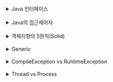 
<details>
<summary>Java 인터페이스</summary>
<div markdown="1">

자바 인터페이스는 명세서와 같은 역할을 하고, 필수적으로 구현해야하는 메소드, 변수 등을 선언하여 
공동 개발시 실수나 누락없이 사용할 수 있도록 한다. 

</div>
</details>
<br>
  
<details>
<summary>Java의 접근제어자</summary>
<div markdown="1">

public, Protected, private 등 접근을 허용하는 범위를 제한하여 보안성을 높인다.  
예를 들면, 다른 패키지에서 접근, 다른 클래스에 다른 접근 등
</div>
</details>
<br>

<details>
<summary>객체지향의 5원칙(Solid) </summary>
<div markdown="1">

SRP(Single Responsibility Principle): 단일 책임 원칙
OCP(Open Closed Priciple): 개방 폐쇄 원칙
LSP(Listov Substitution Priciple): 리스코프 치환 원칙
ISP(Interface Segregation Principle): 인터페이스 분리 원칙
DIP(Dependency Inversion Principle): 의존 역전 원칙

https://devlog-wjdrbs96.tistory.com/380


</div>
</details>
<br>

<details>
<summary>Generic</summary>
<div markdown="1">

**제네릭(Generic)은 클래스 내부에서 지정하는 것이 아닌 외부에서 사용자에 의해 지정되는 것을 의미**

특정(Specific) 타입을 미리 지정해주는 것이 아닌 필요에 의해 지정할 수 있도록 하는 일반(Generic) 타입이라는 것이다.


- **Generic(제네릭)의 장점**

**1.** 제네릭을 사용하면 잘못된 타입이 들어올 수 있는 것을 컴파일 단계에서 방지할 수 있다.

**2.** 클래스 외부에서 타입을 지정해주기 때문에 따로 타입을 체크하고 변환해줄 필요가 없다. 즉, 관리하기가 편하다.

**3.** 비슷한 기능을 지원하는 경우 코드의 재사용성이 높아진다.

- **Generic(제네릭) 사용방법**

보통 제네릭은 아래 표의 타입들이 많이 쓰인다.

클래스에서 지정한 제네릭유형과 별도로 메소드에서 독립적으로 제네릭 유형을 선언하여 쓸 수 있다.

그럼 위와같은 방식이 왜 필요한가? 바로 **'정적 메소드로 선언할 때 필요'**하기 때문이다.

생각해보자. 앞서 제네릭은 유형을 외부에서 지정해준다고 했다. 즉 해당 클래스 객체가 인스턴스화 했을 때, 쉽게 말해 new 생성자로 클래스 객체를 생성하고 <> 괄호 사이에 파라미터로 넘겨준 타입으로 지정이 된다는 뜻이다.

**제네릭이 사용되는 메소드를 정적메소드로 두고 싶은 경우 제네릭 클래스와 별도로 독립적인 제네릭이 사용되어야 한다**

</div>
</details>
<br>


<details>
<summary>CompileException vs RuntimeException</summary>
<div markdown="1">

**두 예외는 컴파일 시 예외를 처리를 확인하는 지 여부의 차이만 있을 뿐 모두 예외 처리가 필요하다.** 
<br>

- CompileException (= 일반예외)
 자바소스를 컴파일하는 과정에서 예외 처리 코드가 필요한지 검사한다. 예외 처리 코드가 없다면 컴파일 오류가 발생한다.
<br>   

- RuntimeException (= 실행예외)
  컴파일 과정에서 예외 처리 코드를 검사하지 않는 예외
  - NullPointException 
    객체 등 null로 선언된 인스턴스에 관한 메소드 호출 하거나 참조하는 경우
  - ArrayIndexOutOfBoundsException
    배열 인덱스보다 초과한 인덱스로 구할때  
  - NumberFormatException 
    형변환 파싱시 에러 나는 경우 

</div>
</details>
<br>


<details>
<summary>Thread vs Process</summary>
<div markdown="1">

[OS - 프로세스와 스레드의 차이](https://gmlwjd9405.github.io/2018/09/14/process-vs-thread.html)

####  프로그램이란
- 사전적 의미 
  - 어떤 작업을 위해 실행 할 수 있는 파일
  
#### 프로세스란 
- 사전적 의미
  - 컴퓨터에서 연속적으로 실행되고 있는 컴퓨터 프로그램 
  - 메모리에 올라와 실행되고 있는 프로그램의 인스턴스(독립적인 개체)
  - 운영체제로부터 **시스템 자원을 할당받는 작업의 단위**
  - 즉, 동적인 개념으로는 실행된 프로그램을 의미한다. 
- 참고 할당받는 시스템 자원의 예 
  - CPU 시간
  - 운영되기 위해 필요한 주소 공간
  - Code,Data,Stack,Heap의 구조로 되어 있는 독립된 메모리 영역
- 특징 
  - 프로세스는 각각 독립된 메모리 영역(Code,Data,Stack,Heap)을 할당 받는다.
  - 기본적으로 프로세스 당 최소 1개의 스레드(메인 스레드)를 가지고 있다. 
  - 각 프로세스는 별도의 주소 공간에서 실행되며, 한 프로세스는 다른 프로세의 변수나 자료구조에 접근할 수 없다. 
  - 한 프로세스가 다른 프로세스의 자원에 접근하려면 프로세스 간의 통신(IPC, inter-precess communication)을 이용해야한다. 
    - 파이프, 파일, 소켓 등을 이용한 통신 방법

#### 스레드란 
- 사전적 의미 
  - 프로세스 내에서 실행되는 여러 흐름의 단위 
  - 프로세스의 특정한 수행 경로
  - 프로세스가 **할당 받은 자원을 이용하는 실행의 단위**
- 특징 
  - 스레드는 프로세스 내에서 각각 **Stack만 따로 할당받고 Code, Data, Heap 영역은 공유**한다. 
  - 스레드는 한 프로세스 내에서 동작되는 여러 실행의 흐름으로, 프로세스 내의 주소 공간이나 자원들(힙 공간 등)을 같은 프로세스 내에 스레드끼리 공유하면서 실행된다. 
- 쓰레드의 실행 
  - 쓰레드를 생성했다고 실행되지 않는다. start를 호출해야지 쓰레드 실행 
  - start 호출을 하면 BlockingQueue에 적재되어 실행대기 상태로 있다가 OS 스케줄러가 작성한 스케줄에 의해 결정된다. 
  - 한번 종료된 쓰레드는 다시 실행할 수 없다. (하나의 쓰레드에 start는 **한 번만 호출**될 수 잇다. ) 
- start() 와 run()
  - main에서 run은 쓰레드 실행이 아니라, 클래스에 선언된 메서드를 호출시키는 것일뿐이다. 
  - start() 쓰레드를 위해 호출스택을 생성한 후 run()을 호출해서 생성된 호출스택에 run()이 첫번째로 올라가게 한다. 



</div>
</details>